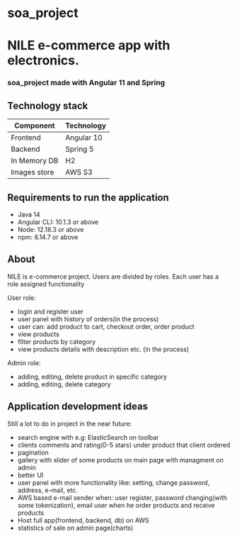 # soa_project
# NILE e-commerce app with electronics. 
### soa_project made with Angular 11 and Spring
 
## Technology stack
|   Component   |   Technology  |
| ------------- | ------------- |
| Frontend      |   Angular 10  |
| Backend       |   Spring 5    |
| In Memory DB	 |     H2        |
| Images store  |     AWS S3    |

## Requirements to run the application

  - Java 14
  - Angular CLI: 10.1.3 or above
  - Node: 12.18.3 or above
  - npm: 6.14.7 or above
  
## About
  NILE is e-commerce project. Users are divided by roles. Each user has a role assigned functionality
  
   User role:
   - login and register user
   - user panel with history of orders(in the process)
   - user can: add product to cart, checkout order, order product 
   - view products 
   - filter products by category
   - view products details with description etc. (in the process)
   
   Admin role:
   - adding, editing, delete product in specific category
   - adding, editing, delete category
   
 ## Application development ideas
   Still a lot to do in project in the near future:
   
   - search engine with e.g: ElasticSearch on toolbar
   - clients comments and rating(0-5 stars) under product that client ordered
   - pagination
   - gallery with slider of some products on main page with managment on admin 
   - better UI 
   - user panel with more functionality like: setting, change password, address, e-mail, etc.
   - AWS based e-mail sender when: user register, password changing(with some tokenization),  email user when he order products and receive products
   - Host full app(frontend, backend, db) on AWS 
   - statistics of sale on admin page(charts)
  
 




